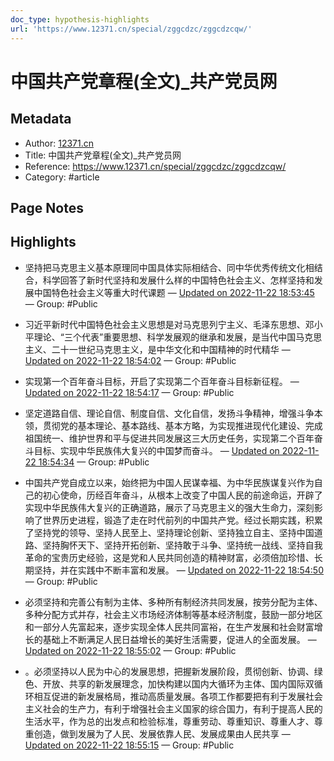```yaml
---
doc_type: hypothesis-highlights
url: 'https://www.12371.cn/special/zggcdzc/zggcdzcqw/'
---
```


# 中国共产党章程(全文)_共产党员网

## Metadata
- Author: [12371.cn]()
- Title: 中国共产党章程(全文)_共产党员网
- Reference: https://www.12371.cn/special/zggcdzc/zggcdzcqw/
- Category: #article

## Page Notes
## Highlights
- 坚持把马克思主义基本原理同中国具体实际相结合、同中华优秀传统文化相结合，科学回答了新时代坚持和发展什么样的中国特色社会主义、怎样坚持和发展中国特色社会主义等重大时代课题 — [Updated on 2022-11-22 18:53:45](https://hyp.is/7604jGpTEe2cwS85czRLrw/www.12371.cn/special/zggcdzc/zggcdzcqw/) — Group: #Public

- 习近平新时代中国特色社会主义思想是对马克思列宁主义、毛泽东思想、邓小平理论、“三个代表”重要思想、科学发展观的继承和发展，是当代中国马克思主义、二十一世纪马克思主义，是中华文化和中国精神的时代精华 — [Updated on 2022-11-22 18:54:02](https://hyp.is/-a7_PGpTEe2W1ZPPva7-iQ/www.12371.cn/special/zggcdzc/zggcdzcqw/) — Group: #Public

- 实现第一个百年奋斗目标，开启了实现第二个百年奋斗目标新征程。 — [Updated on 2022-11-22 18:54:17](https://hyp.is/Aw8QRGpUEe2K8C8fJq-0AQ/www.12371.cn/special/zggcdzc/zggcdzcqw/) — Group: #Public

- 坚定道路自信、理论自信、制度自信、文化自信，发扬斗争精神，增强斗争本领，贯彻党的基本理论、基本路线、基本方略，为实现推进现代化建设、完成祖国统一、维护世界和平与促进共同发展这三大历史任务，实现第二个百年奋斗目标、实现中华民族伟大复兴的中国梦而奋斗。 — [Updated on 2022-11-22 18:54:34](https://hyp.is/DPDnwmpUEe22e-tXBFxByQ/www.12371.cn/special/zggcdzc/zggcdzcqw/) — Group: #Public

- 中国共产党自成立以来，始终把为中国人民谋幸福、为中华民族谋复兴作为自己的初心使命，历经百年奋斗，从根本上改变了中国人民的前途命运，开辟了实现中华民族伟大复兴的正确道路，展示了马克思主义的强大生命力，深刻影响了世界历史进程，锻造了走在时代前列的中国共产党。经过长期实践，积累了坚持党的领导、坚持人民至上、坚持理论创新、坚持独立自主、坚持中国道路、坚持胸怀天下、坚持开拓创新、坚持敢于斗争、坚持统一战线、坚持自我革命的宝贵历史经验，这是党和人民共同创造的精神财富，必须倍加珍惜、长期坚持，并在实践中不断丰富和发展。 — [Updated on 2022-11-22 18:54:50](https://hyp.is/FlUUbmpUEe2-J-dzn2KTFQ/www.12371.cn/special/zggcdzc/zggcdzcqw/) — Group: #Public

- 必须坚持和完善公有制为主体、多种所有制经济共同发展，按劳分配为主体、多种分配方式并存，社会主义市场经济体制等基本经济制度，鼓励一部分地区和一部分人先富起来，逐步实现全体人民共同富裕，在生产发展和社会财富增长的基础上不断满足人民日益增长的美好生活需要，促进人的全面发展。 — [Updated on 2022-11-22 18:55:02](https://hyp.is/HaXz3GpUEe2wbS_r0Xq_Dg/www.12371.cn/special/zggcdzc/zggcdzcqw/) — Group: #Public

- 。必须坚持以人民为中心的发展思想，把握新发展阶段，贯彻创新、协调、绿色、开放、共享的新发展理念，加快构建以国内大循环为主体、国内国际双循环相互促进的新发展格局，推动高质量发展。各项工作都要把有利于发展社会主义社会的生产力，有利于增强社会主义国家的综合国力，有利于提高人民的生活水平，作为总的出发点和检验标准，尊重劳动、尊重知识、尊重人才、尊重创造，做到发展为了人民、发展依靠人民、发展成果由人民共享 — [Updated on 2022-11-22 18:55:15](https://hyp.is/JUj93GpUEe2gbsMt5IXkaw/www.12371.cn/special/zggcdzc/zggcdzcqw/) — Group: #Public





